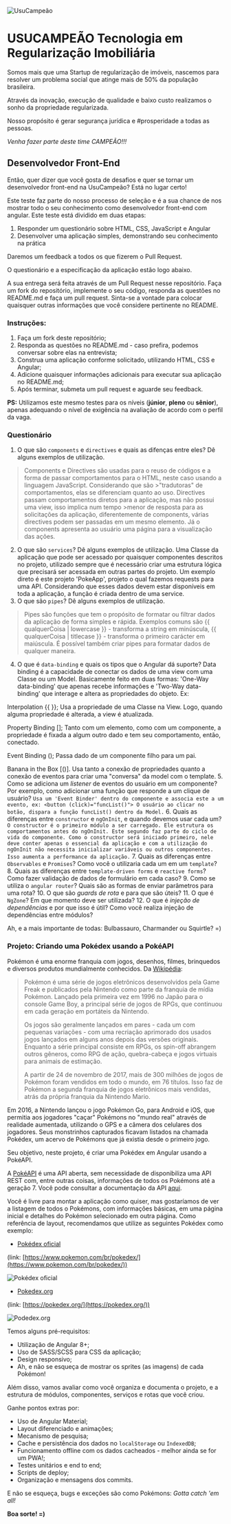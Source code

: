 ![UsuCampeão](logo.png)

# USUCAMPEÃO Tecnologia em Regularização Imobiliária

Somos mais que uma Startup de regularização de imóveis, nascemos para resolver um problema social que atinge mais de 50% da população brasileira.

Através da inovação, execução de qualidade e baixo custo realizamos o sonho da propriedade regularizada.

Nosso propósito é gerar segurança jurídica e #prosperidade a todas as pessoas.

*Venha fazer parte deste time CAMPEÃO!!!*

## Desenvolvedor Front-End

Então, quer dizer que você gosta de desafios e quer se tornar um desenvolvedor front-end na UsuCampeão? Está no lugar certo!

Este teste faz parte do nosso processo de seleção e é a sua chance de nos mostrar todo o seu conhecimento como desenvolvedor front-end com angular. Este teste está dividido em duas etapas:

1. Responder um questionário sobre HTML, CSS, JavaScript e Angular
1. Desenvolver uma aplicação simples, demonstrando seu conhecimento na prática

Daremos um feedback a todos os que fizerem o Pull Request.

O questionário e a especificação da aplicação estão logo abaixo.

A sua entrega será feita através de um Pull Request nesse repositório. Faça um fork do repositório, implemente o seu código, responda as questões no README.md e faça um pull request. Sinta-se a vontade para colocar quaisquer outras informações que você considere pertinente no README.

### Instruções:

1. Faça um fork deste repositório;
1. Responda as questões no README.md - caso prefira, podemos conversar sobre elas na entrevista;
1. Construa uma aplicação conforme solicitado, utilizando HTML, CSS e Angular;
1. Adicione quaisquer informações adicionais para executar sua aplicação no README.md;
1. Após terminar, submeta um pull request e aguarde seu feedback.

**PS:** Utilizamos este mesmo testes para os níveis (**júnior**, **pleno** ou **sênior**), apenas adequando o nível de exigência na avaliação de acordo com o perfil da vaga.

### Questionário

1. O que são ``components`` e ``directives`` e quais as difenças entre eles? Dê alguns exemplos de utilização.
>Components e Directives são usadas para o reuso de códigos e a forma de passar comportamentos para o HTML, neste caso usando a linguagem JavaScript. Considerando que são >"tradutoras" de comportamentos, elas se diferenciam quanto ao uso. Directives passam comportamentos diretos para a aplicação, mas não possui uma view, isso implica num tempo >menor de resposta para as solicitações da aplicação, diferentemente de components, várias directives podem ser passadas em um mesmo elemento. Já o components apresenta ao usuário uma página para a visualização das ações.
2. O que são ``services``? Dê alguns exemplos de utilização.
Uma Classe da aplicação que pode ser acessado por quaisquer componentes descritos no projeto, utilizado sempre que é necessário criar uma estrutura lógica que precisará ser acessada em outras partes do projeto. Um exemplo direto é este projeto 'PokeApp', projeto o qual fazemos requests para uma API. Considerando que esses dados devem estar disponíveis em toda a aplicação, a função é criada dentro de uma service.
3. O que são ``pipes``? Dê alguns exemplos de utilização.
>Pipes são funções que tem o propósito de formatar ou filtrar dados da aplicação de forma simples e rápida. Exemplos comuns são {{ qualquerCoisa | lowercase }} - transforma a string em minúscula, {{ qualquerCoisa | titlecase }} - transforma o primeiro carácter em maiúscula. É possível também criar pipes para formatar dados de qualquer maneira.
4. O que é ``data-binding`` e quais os tipos que o Angular dá suporte?
Data binding é a capacidade de conectar os dados de uma view com uma Classe ou um Model. Basicamente feito em duas formas: 'One-Way data-binding' que apenas recebe informações e 'Two-Way data-binding' que interage e altera as propriedades do objeto. Ex:

Interpolation {{ }};
Usa a propriedade de uma Classe na View. Logo, quando alguma propriedade é alterada, a view é atualizada.

Property Binding [];
Tanto com um elemento, como com um componente, a propriedade é fixada a algum outro dado e tem seu comportamento, então, conectado.

Event Binding ();
Passa dado de um componente filho para um pai.

Banana in the Box [()].
Usa tanto a conexão de propriedades quanto a conexão de eventos para criar uma "conversa" da model com o template.
5. Como se adiciona um *listener* de eventos do usuário em um componente? Por exemplo, como adicionar uma função que responde a um clique de usuário?
``Usa um 'Event Binder' dentro do componente e associa este a um evento, ex:
<button (click)="funcList()">
O usuário ao clicar no botão, dispara a função funcList() dentro da Model.``
6. Quais as diferenças entre ``constructor`` e ``ngOnInit``, e quando devemos usar cada um?
``O constructor é o primeiro módulo a ser carregado. Ele estrutura os comportamentos antes do ngOnInit. Este segundo faz parte do ciclo de vida do componente. Como o constructor será iniciado primeiro, nele deve conter apenas o essencial da aplicação e com a utilização do ngOnInit não necessita inicializar variáveis ou outros componentes. Isso aumenta a performance da aplicação.``
7. Quais as diferenças entre ``Observables`` e ``Promises``? Como você o utilizaria cada um em um ``template``?
8. Quais as diferenças entre ``template-driven forms`` e ``reactive forms``? Como fazer validação de dados de formulário em cada caso?
9.  Como se utiliza o ``angular router``? Quais são as formas de enviar parâmetros para uma rota?
10.  O que são *guards de rota* e para que são úteis?
11. O que é ``NgZone``? Em que momento deve ser utilizada?
12. O que é *injeção de dependências* e por que isso é útil? Como você realiza injeção de dependências entre módulos?

Ah, e a mais importante de todas: Bulbassauro, Charmander ou Squirtle? =)

### Projeto: Criando uma Pokédex usando a PokéAPI

Pokémon é uma enorme franquia com jogos, desenhos, filmes, brinquedos e diversos produtos mundialmente conhecidos. Da [Wikipédia](https://pt.wikipedia.org/wiki/Pokémon_(série_de_jogos_eletrônicos)):

> Pokémon é uma série de jogos eletrônicos desenvolvidos pela Game Freak e publicados pela Nintendo como parte da franquia de mídia Pokémon. Lançado pela primeira vez em 1996 no Japão para o console Game Boy, a principal série de jogos de RPGs, que continuou em cada geração em portáteis da Nintendo.
> 
> Os jogos são geralmente lançados em pares - cada um com pequenas variações - com uma recriação aprimorado dos usados jogos lançados em alguns anos depois das versões originais. Enquanto a série principal consiste em RPGs, os spin-off abrangem outros gêneros, como RPG de ação, quebra-cabeça e jogos virtuais para animais de estimação.
> 
> A partir de 24 de novembro de 2017, mais de 300 milhões de jogos de Pokémon foram vendidos em todo o mundo, em 76 títulos. Isso faz de Pokémon a segunda franquia de jogos eletrônicos mais vendidas, atrás da própria franquia da Nintendo Mario.

Em 2016, a Nintendo lançou o jogo Pokémon Go, para Android e iOS, que permitia aos jogadores "caçar" Pokémons no "mundo real" através de realidade aumentada, utilizando o GPS e a câmera dos celulares dos jogadores. Seus monstrinhos capturados ficavam listados na chamada Pokédex, um acervo de Pokémons que já existia desde o primeiro jogo.

Seu objetivo, neste projeto, é criar uma Pokédex em Angular usando a PokéAPI.

A [PokéAPI](https://pokeapi.co/) é uma API aberta, sem necessidade de  disponibiliza uma API REST com, entre outras coisas, informações de todos os Pokémons até a geração 7. Você pode consultar a documentação da API [aqui](https://pokeapi.co/docs/v2).

Você é livre para montar a aplicação como quiser, mas gostaríamos de ver a listagem de todos o Pokémons, com informações básicas, em uma página inicial e detalhes do Pokémon selecionado em outra página. Como referência de layout, recomendamos que utilize as seguintes Pokédex como exemplo:

- [Pokédex oficial](https://www.pokemon.com/br/pokedex/)

(link: [https://www.pokemon.com/br/pokedex/](https://www.pokemon.com/br/pokedex/))

![Pokédex oficial](pokemon.com.png)

- [Pokedex.org](https://pokedex.org/)

(link: [https://pokedex.org/](https://pokedex.org/))

![Podedex.org](pokedex.org.png)

Temos alguns pré-requisitos:
- Utilização de Angular 8+;
- Uso de SASS/SCSS para CSS da aplicação;
- Design responsivo;
- Ah, e não se esqueça de mostrar os sprites (as imagens) de cada Pokémon!

Além disso, vamos avaliar como você organiza e documenta o projeto, e a estrutura de módulos, componentes, serviços e rotas que você criou.

Ganhe pontos extras por:
- Uso de Angular Material;
- Layout diferenciado e animações;
- Mecanismo de pesquisa;
- Cache e persistência dos dados no ``localStorage`` ou ``IndexedDB``;
- Funcionamento offline com os dados cacheados - melhor ainda se for um PWA!;
- Testes unitários e end to end;
- Scripts de deploy;
- Organização e mensagens dos commits.

E não se esqueça, bugs e exceções são como Pokémons: *Gotta catch 'em all!*

**Boa sorte! =)**
